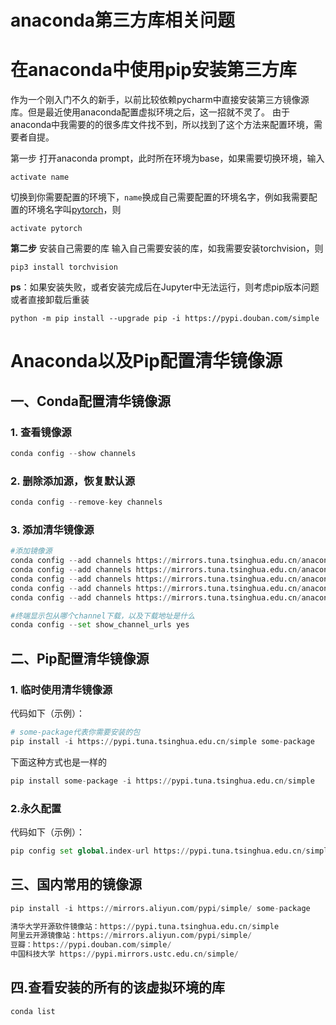 # anaconda第三方库相关问题

# 在anaconda中使用pip安装第三方库

作为一个刚入门不久的新手，以前比较依赖pycharm中直接安装第三方镜像源库。但是最近使用anaconda配置虚拟环境之后，这一招就不灵了。
由于anaconda中我需要的的很多库文件找不到，所以找到了这个方法来配置环境，需要者自提。

第一步 打开anaconda prompt，此时所在环境为base，如果需要切换环境，输入
```
activate name 
```

切换到你需要配置的环境下，`name`换成自己需要配置的环境名字，例如我需要配置的环境名字叫[pytorch](https://so.csdn.net/so/search?q=pytorch&spm=1001.2101.3001.7020)，则

```
activate pytorch
```

**第二步** 安装自己需要的库
输入自己需要安装的库，如我需要安装torchvision，则

```
pip3 install torchvision 
```

**ps**：如果安装失败，或者安装完成后在Jupyter中无法运行，则考虑pip版本问题或者直接卸载后重装

```
python -m pip install --upgrade pip -i https://pypi.douban.com/simple
```

# Anaconda以及Pip配置清华镜像源

## 一、Conda配置清华镜像源

### 1. 查看镜像源

```python
conda config --show channels
```

### 2. 删除添加源，恢复默认源

```python
conda config --remove-key channels
```

### 3. 添加清华镜像源

```python
#添加镜像源
conda config --add channels https://mirrors.tuna.tsinghua.edu.cn/anaconda/pkgs/main
conda config --add channels https://mirrors.tuna.tsinghua.edu.cn/anaconda/pkgs/free
conda config --add channels https://mirrors.tuna.tsinghua.edu.cn/anaconda/pkgs/r
conda config --add channels https://mirrors.tuna.tsinghua.edu.cn/anaconda/pkgs/pro
conda config --add channels https://mirrors.tuna.tsinghua.edu.cn/anaconda/pkgs/msys2

#终端显示包从哪个channel下载，以及下载地址是什么
conda config --set show_channel_urls yes
```

## 二、Pip配置清华镜像源

### 1. 临时使用清华镜像源

代码如下（示例）：

```python
# some-package代表你需要安装的包
pip install -i https://pypi.tuna.tsinghua.edu.cn/simple some-package
```

下面这种方式也是一样的

```python
pip install some-package -i https://pypi.tuna.tsinghua.edu.cn/simple
```

### 2.永久配置

代码如下（示例）：

```python
pip config set global.index-url https://pypi.tuna.tsinghua.edu.cn/simple
```

## 三、国内常用的镜像源

```python
pip install -i https://mirrors.aliyun.com/pypi/simple/ some-package

清华大学开源软件镜像站：https://pypi.tuna.tsinghua.edu.cn/simple
阿里云开源镜像站：https://mirrors.aliyun.com/pypi/simple/
豆瓣：https://pypi.douban.com/simple/
中国科技大学 https://pypi.mirrors.ustc.edu.cn/simple/
```

## 四.查看安装的所有的该虚拟环境的库

```
conda list
```



